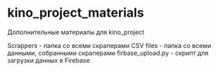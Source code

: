 # kino_project_materials
Дополнительные материалы для kino_project

Scrappers - папка со всеми скраперами
CSV files - папка со всеми данными, собранными скраперами
firbase_upload.py - скрипт для загрузки данных в Firebase
